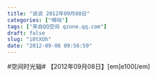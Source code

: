 ```yaml
---
title: "说说 2012年09月08日"
categories: ["嘀咕"]
tags: ["来自QQ空间 qzone.qq.com"]
draft: false
slug: "i0tXOh"
date: "2012-09-08 09:56:59"
---
```


#空间时光轴# 【2012年09月08日】[em]e100[/em]
